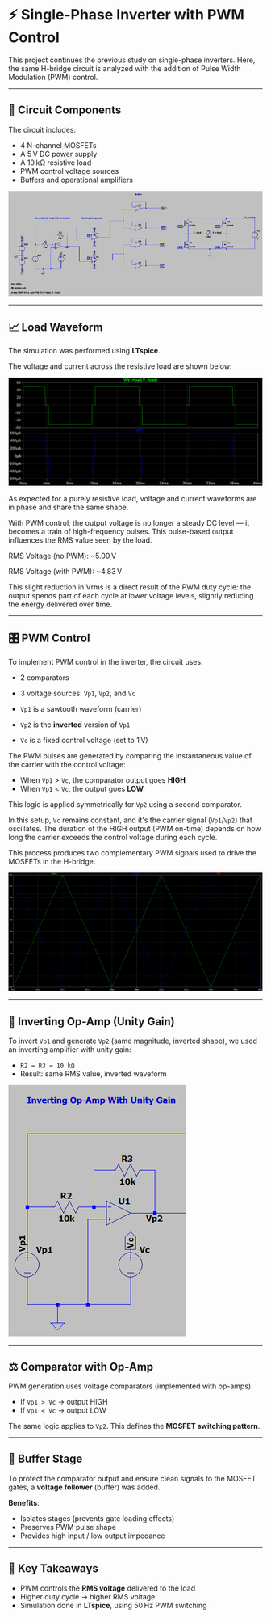 # ⚡ Single-Phase Inverter with PWM Control

This project continues the previous study on single-phase inverters. Here, the same H-bridge circuit is analyzed with the addition of Pulse Width Modulation (PWM) control.

---

## 🔧 Circuit Components

The circuit includes:

- 4 N-channel MOSFETs  
- A 5 V DC power supply  
- A 10 kΩ resistive load  
- PWM control voltage sources  
- Buffers and operational amplifiers  

![Circuit_completed](Circuit_completed.png)

---

## 📈 Load Waveform

The simulation was performed using **LTspice**.

The voltage and current across the resistive load are shown below:

![Wave_load_VxI](Wave_load_VxI.png)

As expected for a purely resistive load, voltage and current waveforms are in phase and share the same shape.

With PWM control, the output voltage is no longer a steady DC level — it becomes a train of high-frequency pulses. This pulse-based output influences the RMS value seen by the load.

RMS Voltage (no PWM): ~5.00 V

RMS Voltage (with PWM): ~4.83 V

This slight reduction in Vrms is a direct result of the PWM duty cycle: the output spends part of each cycle at lower voltage levels, slightly reducing the energy delivered over time.

---

## 🎛️ PWM Control

To implement PWM control in the inverter, the circuit uses:

- 2 comparators  
- 3 voltage sources: `Vp1`, `Vp2`, and `Vc`

- `Vp1` is a sawtooth waveform (carrier)
- `Vp2` is the **inverted** version of `Vp1`
- `Vc` is a fixed control voltage (set to 1 V)

The PWM pulses are generated by comparing the instantaneous value of the carrier with the control voltage:

- When `Vp1` > `Vc`, the comparator output goes **HIGH**
- When `Vp1` < `Vc`, the output goes **LOW**

This logic is applied symmetrically for `Vp2` using a second comparator.

In this setup, `Vc` remains constant, and it's the carrier signal (`Vp1`/`Vp2`) that oscillates. The duration of the HIGH output (PWM on-time) depends on how long the carrier exceeds the control voltage during each cycle.

This process produces two complementary PWM signals used to drive the MOSFETs in the H-bridge.


![Wave_Vp1_Vp2_Vc](Wave_Vp1_Vp2_Vc.png)

---

## 🔁 Inverting Op-Amp (Unity Gain)

To invert `Vp1` and generate `Vp2` (same magnitude, inverted shape), we used an inverting amplifier with unity gain:

- `R2 = R3 = 10 kΩ`  
- Result: same RMS value, inverted waveform

![Amp_Op_Inverting](Amp_Op_Inverting.png)

---

## ⚖️ Comparator with Op-Amp

PWM generation uses voltage comparators (implemented with op-amps):

- If `Vp1 > Vc` → output HIGH  
- If `Vp1 < Vc` → output LOW  

The same logic applies to `Vp2`. This defines the **MOSFET switching pattern**.

---

## 🧱 Buffer Stage

To protect the comparator output and ensure clean signals to the MOSFET gates, a **voltage follower** (buffer) was added.

**Benefits**:

- Isolates stages (prevents gate loading effects)  
- Preserves PWM pulse shape  
- Provides high input / low output impedance  

---

## 📌 Key Takeaways

- PWM controls the **RMS voltage** delivered to the load  
- Higher duty cycle → higher RMS voltage  
- Simulation done in **LTspice**, using 50 Hz PWM switching  
